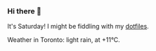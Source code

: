 ### Hi there :wave:

It's Saturday! I might be fiddling with my [dotfiles](https://github.com/bewuethr/dotfiles).

Weather in Toronto: light rain, at +11°C.
